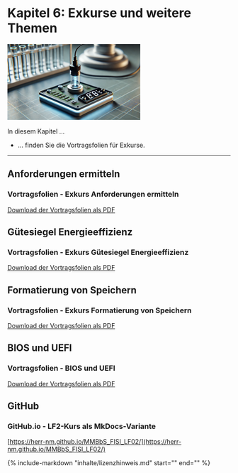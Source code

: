 # Kapitel 6: Exkurse und weitere Themen

![Kapitelbild](bilder/05_kapitelbild.png)

In diesem Kapitel ...

- ... finden Sie die Vortragsfolien für Exkurse.

---

## Anforderungen ermitteln

### Vortragsfolien - Exkurs Anforderungen ermitteln

[Download der Vortragsfolien als PDF](material/06_Exkurs_Anforderungsanalyse.pdf)

## Gütesiegel Energieeffizienz

### Vortragsfolien - Exkurs Gütesiegel Energieeffizienz

[Download der Vortragsfolien als PDF](material/06_Exkurs_Energieeffizienz.pdf)

## Formatierung von Speichern

### Vortragsfolien - Exkurs Formatierung von Speichern

[Download der Vortragsfolien als PDF](material/06_Exkurs_Formatierung_von_Speichern.pdf)

## BIOS und UEFI

### Vortragsfolien - BIOS und UEFI

[Download der Vortragsfolien als PDF](material/06_Exkurs_BIOS_und_UEFI.pdf)

## GitHub

### GitHub.io - LF2-Kurs als MkDocs-Variante

[https://herr-nm.github.io/MMBbS_FISI_LF02/](https://herr-nm.github.io/MMBbS_FISI_LF02/)

{%
   include-markdown "inhalte/lizenzhinweis.md"
   start="<!--Lizenzhinweis-->"
   end="<!--Lizenzhinweis-->"
%}